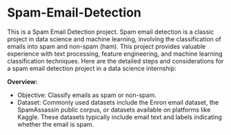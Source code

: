 # Spam-Email-Detection
This is a Spam Email Detection project. Spam email detection is a classic project in data science and machine learning, involving the classification of emails into spam and non-spam (ham). This project provides valuable experience with text processing, feature engineering, and machine learning classification techniques. Here are the detailed steps and considerations for a spam email detection project in a data science internship:

**Overview:** <br>
* Objective: Classify emails as spam or non-spam. <br>
* Dataset: Commonly used datasets include the Enron email dataset, the SpamAssassin public corpus, or datasets available on platforms like Kaggle. These datasets typically include email text and labels indicating whether the email is spam. <br>
